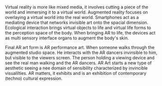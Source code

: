 Virtual reality is more like mixed media, it involves cutting a piece of the world and immersing it to a virtual world. Augmented reality focuses on overlaying a virtual world into the real world. Smartphones act as a mediating device that networks invisible art onto the spacial dimension. Ecological interaction brings virtual objects to life and virtual life forms to the perception space of the body. When bringing AR to life, the devices act as multi sensory interface organs to augment the body's skin. 

Final AR art form is AR performance art. When someone walks through the augmented studio space. He interacts with the AR dancers invinsible to him, but visible to the viewers screen. The person holding a viewing device and see the real man walking and the AR dancers. AR Art starts a new type of aesthetic seeing a nee domain of sensibility characterized by invincible visualilties. AR matters, it exhibits and is an exhibition of contemporary (techno) cultural expression.
